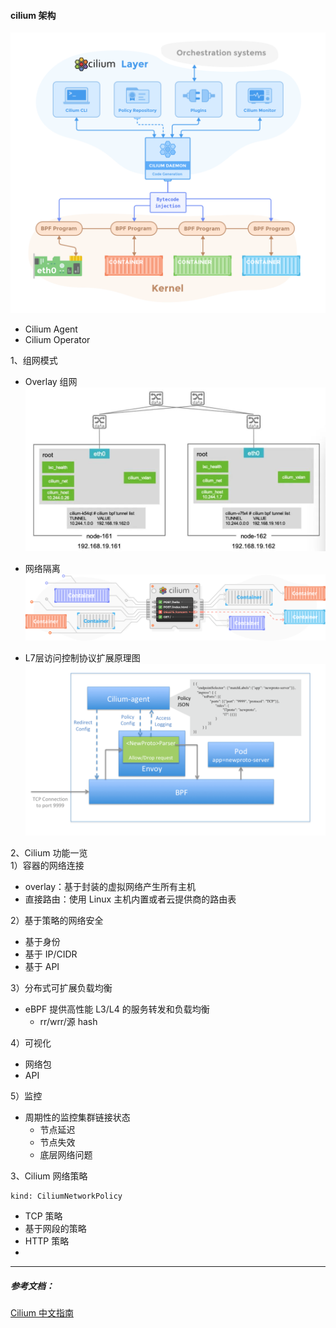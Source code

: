 
#### cilium 架构
![img_3.png](img_3.png)

- Cilium Agent
- Cilium Operator

1、组网模式
- Overlay 组网  
![img.png](img.png)

- 网络隔离
![img_1.png](img_1.png)

- L7层访问控制协议扩展原理图
![img_2.png](img_2.png)

2、Cilium 功能一览  
1）容器的网络连接  
- overlay：基于封装的虚拟网络产生所有主机
- 直接路由：使用 Linux 主机内置或者云提供商的路由表

2）基于策略的网络安全  
- 基于身份
- 基于 IP/CIDR
- 基于 API

3）分布式可扩展负载均衡  
- eBPF 提供高性能 L3/L4 的服务转发和负载均衡
  - rr/wrr/源 hash

4）可视化  
- 网络包
- API

5）监控  
- 周期性的监控集群链接状态
  - 节点延迟
  - 节点失效
  - 底层网络问题

3、Cilium 网络策略
```shell
kind: CiliumNetworkPolicy
```
- TCP 策略
- 基于网段的策略
- HTTP 策略
- 

---
##### 参考文档：
[Cilium 中文指南](https://lib.jimmysong.io/cilium-handbook/)